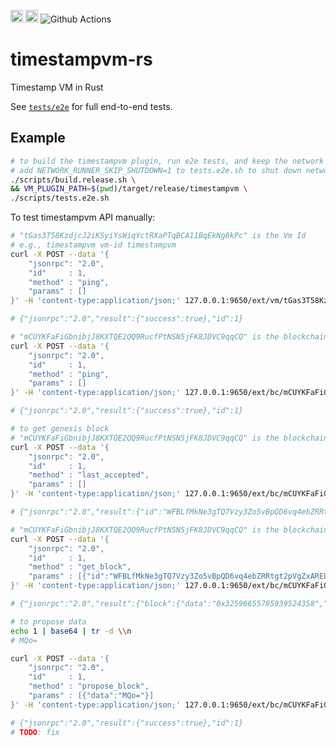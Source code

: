 
[<img alt="crates.io" src="https://img.shields.io/crates/v/timestampvm.svg?style=for-the-badge&color=fc8d62&logo=rust" height="20">](https://crates.io/crates/timestampvm)
[<img alt="docs.rs" src="https://img.shields.io/badge/docs.rs-timestampvm-66c2a5?style=for-the-badge&labelColor=555555&logo=docs.rs" height="20">](https://docs.rs/timestampvm)
![Github Actions](https://github.com/ava-labs/timestampvm-rs/actions/workflows/test-and-release.yml/badge.svg)

# timestampvm-rs

Timestamp VM in Rust

See [`tests/e2e`](tests/e2e/src/tests/mod.rs) for full end-to-end tests.

## Example

```bash
# to build the timestampvm plugin, run e2e tests, and keep the network running
# add NETWORK_RUNNER_SKIP_SHUTDOWN=1 to tests.e2e.sh to shut down network afterwards
./scripts/build.release.sh \
&& VM_PLUGIN_PATH=$(pwd)/target/release/timestampvm \
./scripts/tests.e2e.sh
```

To test timestampvm API manually:

```bash
# "tGas3T58KzdjcJ2iKSyiYsWiqYctRXaPTqBCA11BqEkNg8kPc" is the Vm Id
# e.g., timestampvm vm-id timestampvm
curl -X POST --data '{
    "jsonrpc": "2.0",
    "id"     : 1,
    "method" : "ping",
    "params" : []
}' -H 'content-type:application/json;' 127.0.0.1:9650/ext/vm/tGas3T58KzdjcJ2iKSyiYsWiqYctRXaPTqBCA11BqEkNg8kPc/static

# {"jsonrpc":"2.0","result":{"success":true},"id":1}
```

```bash
# "mCUYKFaFiGbnibjJ8KXTQE2QQ9RucfPtNSN5jFK8JDVC9qqCQ" is the blockchain Id
curl -X POST --data '{
    "jsonrpc": "2.0",
    "id"     : 1,
    "method" : "ping",
    "params" : []
}' -H 'content-type:application/json;' 127.0.0.1:9650/ext/bc/mCUYKFaFiGbnibjJ8KXTQE2QQ9RucfPtNSN5jFK8JDVC9qqCQ/rpc

# {"jsonrpc":"2.0","result":{"success":true},"id":1}
```

```bash
# to get genesis block
# "mCUYKFaFiGbnibjJ8KXTQE2QQ9RucfPtNSN5jFK8JDVC9qqCQ" is the blockchain Id
curl -X POST --data '{
    "jsonrpc": "2.0",
    "id"     : 1,
    "method" : "last_accepted",
    "params" : []
}' -H 'content-type:application/json;' 127.0.0.1:9650/ext/bc/mCUYKFaFiGbnibjJ8KXTQE2QQ9RucfPtNSN5jFK8JDVC9qqCQ/rpc

# {"jsonrpc":"2.0","result":{"id":"WFBLfMkNe3gTQ7Vzy3Zo5vBpQD6vq4ebZRRtgt2pVgZxARELB"},"id":1}

# "mCUYKFaFiGbnibjJ8KXTQE2QQ9RucfPtNSN5jFK8JDVC9qqCQ" is the blockchain Id
curl -X POST --data '{
    "jsonrpc": "2.0",
    "id"     : 1,
    "method" : "get_block",
    "params" : [{"id":"WFBLfMkNe3gTQ7Vzy3Zo5vBpQD6vq4ebZRRtgt2pVgZxARELB"}]
}' -H 'content-type:application/json;' 127.0.0.1:9650/ext/bc/mCUYKFaFiGbnibjJ8KXTQE2QQ9RucfPtNSN5jFK8JDVC9qqCQ/rpc

# {"jsonrpc":"2.0","result":{"block":{"data":"0x32596655705939524358","height":0,"parent_id":"11111111111111111111111111111111LpoYY","timestamp":0}},"id":1}
```

```bash
# to propose data
echo 1 | base64 | tr -d \\n
# MQo=

curl -X POST --data '{
    "jsonrpc": "2.0",
    "id"     : 1,
    "method" : "propose_block",
    "params" : [{"data":"MQo="}]
}' -H 'content-type:application/json;' 127.0.0.1:9650/ext/bc/mCUYKFaFiGbnibjJ8KXTQE2QQ9RucfPtNSN5jFK8JDVC9qqCQ/rpc

# {"jsonrpc":"2.0","result":{"success":true},"id":1}
# TODO: fix
```
